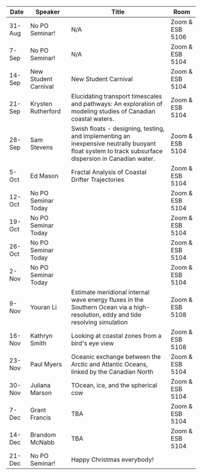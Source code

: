 Date  |  Speaker                                            |  Title                                                                                                |  Room
---------|-----------------------------------------------------|---------------------------------------------------------------------------------------------------------------------|------
31-Aug   | No PO Seminar!                                |  N/A                                                           |  Zoom & ESB 5106
7-Sep    | No PO Seminar!                                |  N/A                                                           |  Zoom & ESB 5104
14-Sep   | New Student Carnival                          |  New Student Carnival                                          |  Zoom & ESB 5104
21-Sep   | Krysten Rutherford                            |  Elucidating transport timescales and pathways: An exploration of modeling studies of Canadian coastal waters.                                          |  Zoom & ESB 5104
28-Sep   | Sam Stevens                                   |  Swish floats - designing, testing, and implementing an inexpensive neutrally buoyant float system to track subsurface dispersion in Canadian water. |  Zoom & ESB 5104
5-Oct    | Ed Mason                                      |  Fractal Analysis of Coastal Drifter Trajectories              |  Zoom & ESB 5104
12-Oct   | No PO Seminar Today                           |                                                                |  Zoom & ESB 5104
19-Oct   | No PO Seminar Today                           |                                                                |  Zoom & ESB 5104
26-Oct   | No PO Seminar Today                           |                                                                |  Zoom & ESB 5104
2-Nov    | No PO Seminar Today                           |                                                                |  Zoom & ESB 5104
9-Nov    | Youran Li                                     |  Estimate meridional internal wave energy fluxes in the Southern Ocean via a high-resolution, eddy and tide resolving simulation                                                           |  Zoom & ESB 5108
16-Nov   | Kathryn Smith                                 |  Looking at coastal zones from a bird's eye view               |  Zoom & ESB 5108
23-Nov   | Paul Myers                                    |  Oceanic exchange between the Arctic and Atlantic Oceans, linked by the Canadian North      |  Zoom & ESB 5104
30-Nov   | Juliana Marson                                |  TOcean, ice, and the spherical cow                            |  Zoom & ESB 5104
7-Dec    | Grant Francis                                 |  TBA                                                           |  Zoom & ESB 5104
14-Dec   | Brandom McNabb                                |  TBA                                                           |  Zoom & ESB 5104
21-Dec   | No PO Seminar!                                |  Happy Christmas everybody!                         
